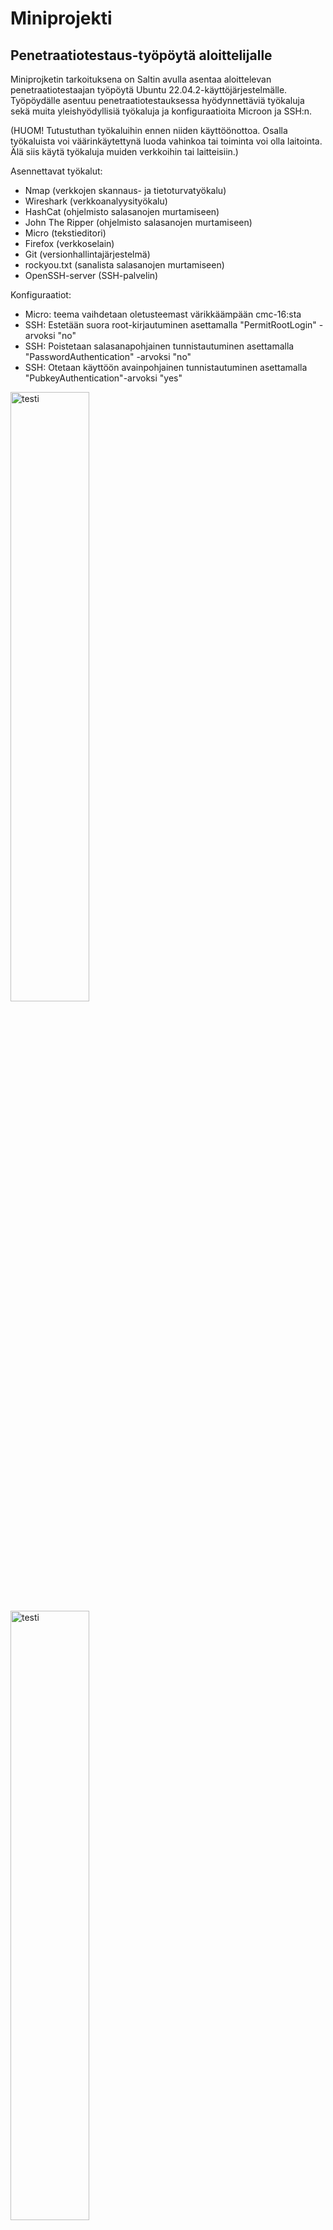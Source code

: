# Miniprojekti

## Penetraatiotestaus-työpöytä aloittelijalle
Miniprojketin tarkoituksena on Saltin avulla asentaa aloittelevan penetraatiotestaajan työpöytä Ubuntu 22.04.2-käyttöjärjestelmälle. Työpöydälle asentuu penetraatiotestauksessa hyödynnettäviä työkaluja sekä muita yleishyödyllisiä työkaluja ja konfiguraatioita Microon ja SSH:n. 

(HUOM! Tutustuthan työkaluihin ennen niiden käyttöönottoa. Osalla työkaluista voi väärinkäytettynä luoda vahinkoa tai toiminta voi olla laitointa. Älä siis käytä työkaluja muiden verkkoihin tai laitteisiin.)

Asennettavat työkalut:
- Nmap (verkkojen skannaus- ja tietoturvatyökalu)
- Wireshark (verkkoanalyysityökalu)
- HashCat (ohjelmisto salasanojen murtamiseen)
- John The Ripper (ohjelmisto salasanojen murtamiseen)
- Micro (tekstieditori)
- Firefox (verkkoselain)
- Git (versionhallintajärjestelmä)
- rockyou.txt (sanalista salasanojen murtamiseen)
- OpenSSH-server (SSH-palvelin)

Konfiguraatiot:
- Micro: teema vaihdetaan oletusteemast värikkäämpään cmc-16:sta
- SSH: Estetään suora root-kirjautuminen asettamalla "PermitRootLogin" -arvoksi "no"
- SSH: Poistetaan salasanapohjainen tunnistautuminen asettamalla "PasswordAuthentication" -arvoksi "no"
- SSH: Otetaan käyttöön avainpohjainen tunnistautuminen asettamalla "PubkeyAuthentication"-arvoksi "yes"

<img src="/images/nmap.png" alt="testi" title="testi" width="50%" height="50%">
<img src="/images/wire.png" alt="testi" title="testi" width="50%" height="50%">
<img src="/images/micro.png" alt="testi" title="testi" width="50%" height="50%">
<img src="/images/hashcat.png" alt="testi" title="testi" width="50%" height="50%">
<img src="/images/rockyou.png" alt="testi" title="testi" width="50%" height="50%">



# Työpöydän käyttöönotto


Työpöydän asennus vaatiin Saltin käyttöä. Asenna ensin Salt-ohjelmisto. Ohjeet asennukseen löytyvät osoitteesta https://docs.saltproject.io/salt/install-guide/en/latest/topics/install-by-operating-system/ubuntu.html#install-salt-on-ubuntu-22-04-jammy. 

## Työpöydän asennus
Aja ensin <code>sudo apt-get update</code>, jotta paketinhallintajärjestelmä on ajan tasalla.

    sudo apt-get update

Luodaan polku <code>/srv/salt</code> ja polkuun kansio "pen-tools", joka toimii myös tilan nimenä.
     
    sudo mkdir -p /srv/salt/pen-tools
    
Luodaan tilatiedosto <code>init.sls</code> polkuun <code>/srv/salt/pen-tools</code>.

    sudo nano /srv/salt/pen-tools/init.sls

Kopioi YAML-koodi ja lisää se tiedostoon.

````
#software installation
tools_installation:
  pkg.installed:
    - pkgs:
      - wireshark
      - micro
      - nmap
      - git
      - hashcat
      - openssh-server
      - firefox

#John The Ripper installation
/usr/local/bin/john:
  file.directory:
    - makedirs: True

john_repo:
  git.latest:
    - name: https://github.com/openwall/john.git
    - target: /usr/local/bin/john


#Wordlist download
/usr/local/bin/wordlists/rockyou.txt:
  file.managed:
    - makedirs: True
    - source: https://github.com/brannondorsey/naive-hashcat/releases/download/data/rockyou.txt
    - mode: "0755"
    - skip_verify: True
    
#Micro theme configuration
/etc/skel/.config:
  file.directory
    
/etc/skel/.config/micro:
  file.directory

/etc/skel/.config/micro/settings.json:
  file.managed:
    - source: https://raw.githubusercontent.com/JuhoTuovinen/linux-course/main/micro-config/settings.json
    - mode: "0755"
    - skip_verify: True
    
#ssh configuration
/etc/ssh/sshd_config:
  file.managed:
    - source: https://raw.githubusercontent.com/JuhoTuovinen/linux-course/main/ssh-config/sshd_config
    - skip_verify: True
sshd:
  service.running:
    - watch:
      - file: /etc/ssh/sshd_config

    
````

<code>ctrl + X</code> + <code>Y</code> + <code>Enter</code> tallettaa tiedoston ja poistuu Nano-tekstieditorista.

    
Kutsutaan tilaa paikallisesti.
    
    sudo salt-call --local state.apply pen-tools

Asennus kestää noin 5 minuuuttia. Jos asennus onnistuu näkymäsi tulisi näyttää tältä:

<img src="/images/lopputulos.png" alt="testi" title="testi" width="50%" height="50%">
    
Jotta Microon saadaan teema vaihdettua cmc-16:sta, täytyy ensin luoda polku konfiguraatiotiedostoon, koska sitä ei ole automaattisesti luotu ennen Micron käyttöön ottoa. Sen jälkeen käyttäjän täytyy kopioida <code>/etc/skel/.config/micro.settings.json</code>- tiedosto käyttäjän polkuun <code>~/.config/micro/settings.json</code>

    sudo mkdir -p ~/.config/micro && sudo cp /etc/skel/.config/micro/settings.json ~/.config/micro/settings.json
 
Työpöytä on asennettu ja tarvittavat konfiguraatiot tehty.

# Projektin toteutus

## Rauta
````
Apple MacBook 2015
macOs Monterey versio 12.6.4
Ram -muistia 16GB
````
Ohjelmistot

- UTM Version 4.1.6 (75)
- Ubuntu 22.04.2 (Jammy) (virtuaalikone)
- Salt

## Salt

Asensin Saltin Ubunntulle SaltStack:n ohjeiden mukaan (https://docs.saltproject.io/salt/install-guide/en/latest/topics/install-by-operating-system/ubuntu.html).

Testasin, että saadaan Saltilla yhteys itseemme.
   
    sudo salt-call --local test.ping
    
 <img src="/images/kuva96.png" alt="testi" title="testi" width="70%" height="70%">

Yhteys saatiin, eli Salt on asentunut.

## Ohjelmien käsin asennus

Aloitin projektin ensimmäisen vaiheen asentamalla aiemmin mainitut ohjelmat käsin paketinhallinnasta. Tällä tavoin testataan, että ohjelmat löytyvät paketinhallinnasta, ja että ne toimivat.

Ensimmäiseksi päivitin paketinhalinnan.

    sudo apt-get update 

Sen jälkeen asennutin jokaisen ohjelman paketinhallinnasta käsin.

    sudo apt install <ohjelma>
    
Testasin, että ohjelmat toimivat.


## Ohjelmien asennuksen automatisointi

Tarkoituksena on automatisoida äsken ladattujen ohjelmistojen asennus Saltilla. Luon tilan, joka asennuttaa ohjelmat.


Loin polun <code>/srv/salt</code>, jonka jälkeen loin polkuun kansion <code>pen-tools</code>.

    sudo mkdir -p /srv/salt/pen-tools

Loin tilatiedoston <code>pen-tools</code>- kansioon.

    sudo nano /srv/salt/pen-tools/init.sls
    
    
Lisäsin tilatiedostoon YAML-koodia, joilla ohjelmien asennus tapahtuu.

```
tools_installation:
  pkg.installed:
    - pkgs:
      - wireshark
      - micro
      - nmap
      - firefox
      - git
      - hashcat 

```
- <code>tools_installation</code> on tilan ID.
- <code>pkg.installed</code> lataa ohjelmat paketinhallinnasta.
- <code>pkgs</code> parametri kertoo mitkä ohjelmat ladataan.

Testasin onnistuuko automatisoitu ohjelmien asentaminen paikallisesti.

    sudo salt-call --local state.apply pen-tools

Salt ilmoitti, että ohjelmat ovat jo asennettu. Eli ohjelmat asentuvat toivotunlaisesti.

 <img src="/images/kuva97.png" alt="testi" title="testi" width="70%" height="70%">


## Ohjelma paketinhallinnan ulkopuolelta

Tarkoitus on ladata John The Ripper-työkalu paketinhallinnan ulkopuolelta. Hyötyjä ohjelman asentamisen paketinhallinan ulkopuolelta on mm., että saadaan varmasti uusin versio ladattua tai voidaan valita ladattava (esim. vanhempi) versio.

Aloitin lataamalla työkalun ensin käsin Githubista (https://github.com/openwall/john).

     git clone https://github.com/openwall/john.git
     
<img src="/images/kuva98.png" alt="testi" title="testi" width="70%" height="70%">

Seuraavaksi automatisoin latauksen. Testausvaiheessa luon oman tilan pelkästään kyseisen työkalun asennukseen.

Jokaisella käyttäjällä on ainakin yksi yhteinen hakemisto <code>/usr/local/bin</code>. Ladattaessa ohjelma polkuun saadaan, se jaettua kaikille Linux-käyttäjille. Ensiksi luodaan kansio <code>john</code> kyseiseen polkuun.

````
/usr/local/bin/john:
  file.directory:
    - makedirs: True
````

Kansion luonti onnistui.

<img src="/images/kuva99.png" alt="testi" title="testi" width="70%" height="70%">

Seuraavaksi Github-varasto täytyy ladata polkuun <code>/usr/local/bin/john</code>. Lisäsin tilaan YAML-koodia, joka lataa varaston haluamastani osoitteesta (https://github.com/openwall/john.git) ja tallentaa sen sisällön polkuun <code>/usr/local/bin/john</code>.


````
john_repo:
  git.latest:
    - name: https://github.com/openwall/john.git
    - target: /usr/local/bin/john
    

````
Polkuun <code>/usr/local/bin</code> luodaan onnistuneesti kansio, ja Github-varasto latautuu onnistuneesti kohteeseen, vaikkakin saadaan virheilmoitus. Vika on vielä selvittämättä. 

````
[ERROR   ] Command 'git' failed with return code: 128
[ERROR   ] stderr: fatal: not a git repository (or any of the parent directories): .git
[ERROR   ] retcode: 128
````

<img src="/images/kuva101.png" alt="testi" title="testi" width="70%" height="70%">


- <code>file.directory</code> varmistaa, että kansio löytyy.
- <code>makedirs: True</code> luo kansion, jos sitä ei ole.
- <code>git.latest</code> kloonaa Github varaston.
- <code>target</code> kertoo, minne github varasto kloonataan.

Lähde: Saltsatck, SALT.STATES.GIT, https://docs.saltproject.io/en/latest/ref/states/all/salt.states.git.html.

## Rockyou

Seuraavaksi tarkoitukseni on ladata salasanojen murtamisessa käytetty <code>rockyou.txt</code>- sanalista. Luodaan kansio polkuun <code>/usr/bin/local</code>, jonne tallennetaa sanalista. Tämä on tarkoitus automatisoida.

Ensiksi latasin sanalistan käsin osoitteesta https://github.com/brannondorsey/naive-hashcat/releases/download/data/rockyou.txt.

Testivaiheessa luodaan uusi tila, joka luo kansion "wordlists" ja lataa listan kansioon. Loin kansion <code>rockyou</code> polkuun <code>/srv/salt</code>, minne lisäsin YAML-koodia.

````
/usr/local/bin/wordlists/rockyou.txt:
  file.managed:
    - makedirs: True
    - source: https://github.com/brannondorsey/naive-hashcat/releases/download/data/rockyou.txt
    - mode: "0755"
 ````
- <code>file.managed</code> kerrotaan, että halutaan hallita tiedostoa.
- <code>makedirs: True</code> luo kansion, jos sitä ei ole.
- <code>source:</code> mistä tiedosto ladataan.
- <code>mode: "0755"</code> antaa omistaja ajaa, lukea ja kirjoittaa tiedoston päälle sekä ryhmän ja muiden käyttäjien lukea ja ajaa ohjelma.

Ajoin tilan ja sain virheilmoituksen.

<img src="/images/kuva102.png" alt="testi" title="testi" width="70%" height="70%">

Virheessä kerrotaan, että pitää lisätä <code>skip_verify</code> -parametri, joten lisäsin <code>- skip_verify: True
</code>.

Ajoin tilan uudestaan ja kansio luotiin sekä tiedosto ladattiin kansioon.

<img src="/images/kuva103.png" alt="testi" title="testi" width="70%" height="70%">

## Micron konfigurointi

Tarkoitus on vaihtaa Micron oletus teemaa värikkäämmäksi. Haluan teeman "cmc-16", joten ensiksi vaihdan sen käsin.

Avasin Micro-editorin ja painoin <code>ctrl + e</code>, jolloin avautuu komentorivi. Komentoriville kirjoitin <code>set colorscheme cmc-16</code>, jolloin teema vaihtuu. Micron mnuaalissa lukee, että configuraatio tiedosto on polussa <code>~/.config/micro</code> ja sieltä löysin tiedoston <code>settings.json</code>, jossa teema on määritelty.

 ```` 
 {
    "colorscheme": "cmc-16"
}
 ````

Loin uuden tilan "micro" testatakseni ominaisuutta. Lisäsin YAMLL-koodia, joka luo käyttäjän polkuun <code>/etc/skel/</code> kansiot <code>/.config/micro</code>. Sen jälkeen konfiguraatio tiedosto ladataan Github-varastostani ja tallennetaan äsken luotuun polkuun.

 
  ````
 /etc/skel/.config/micro:
  file.directory:
    - mode: "0755"

/etc/skel/.config/micro/settings.json:
  file.managed:
    - source: https://raw.githubusercontent.com/JuhoTuovinen/linux-course/main/>
    - mode: "0755"
    - skip_verify: True
 
 ````
- <code>file.directory</code> varmistaa, että kansio löytyy.
- <code>mode: "0755"</code> antaa omistaja ajaa, lukea ja kirjoittaa tiedoston päälle sekä ryhmän ja muiden käyttäjien lukea ja ajaa ohjelma.
- <code>file.managed</code> kerrotaan, että halutaan hallita tiedostoa.
- <code>source</code> lähde, josta tiedosto ladataan.
- <code>- skip_verify: True</code>ohittaa lähde-URL:n SSL/TLS-sertifikaatin varmennuksen. 
 
Ongelmana on, että konfiguraatiot Microon haetaan käyttäjän polusta <code>~/.config/micro</code>, joten muutokset täytyy tallentaa sinne. Tämän automatisoidessa Salt kuitenkin asentaa muutokset "root"-käyttäjälle, eikä henkilökohtaisille käyttäjille. Päädyin ratkaisuun, että käyttäjä itse ajaa terminaalissa komennon <code>sudo mkdir -p ~/.config/micro && sudo cp /etc/skel/.config/micro/settings.json ~/.config/micro/settings.json</code>, joka luo polun konfiguraatiokansioon ja kopioi konfiguraatio tiedosto polusta <code>/etc/skel/.config/micro/settings.json</code>, jonne se konfiguratio oli Saltilla asennettu.

## SSH:n asennus

Lopuksi vielä päätin lisätä SSH-palvelimen ja siihen tarvittavat konfiguraatiot. Halusin konfiguraatiot, jossa estetään suora root kirjautuminen, poistetaan salasanapohjainen tunnistautuminen ja otetaan käyttöön avainpohjainen tunnistautuminen.

Ensin asensin <code>openssh-server</code>:n käsin onnistuneesti.

    sudo apt install openssh-server
    
Muutin konfiguraatiotiedostoa polusta <code>/etc/ssh/sshd_config</code>

- <code>PermitRootLogin no</code>
- <code>PubkeyAuthentication yes</code>
- <code>PasswordAuthentication no</code>

Latasin tiedoston Githubiin, jotta sen Salt voi ladata sen sieltä käyttäjälle https://github.com/JuhoTuovinen/linux-course/blob/main/ssh-config/sshd_config.

Seuraavaksi lisäsin YAML-koodin automatisoidakseni prosessin. 


````
openssh-server:
  pkg.installed

/etc/ssh/sshd_config:
  file.managed:
    - source: https://raw.githubusercontent.com/JuhoTuovinen/linux-course/main/ssh-config/sshd_config
    - skip_verify: True
sshd:
  service.running:
    - watch:
      - file: /etc/ssh/sshd_config

````

Ensin asennetaan SSH. Ladataan konfiguraatio tiedosto Githubista ja varmistaa, että SSH on käynnissä.

Ajoi luomani "SSH"-tilan

    sudo salt-call --local state.apply ssh

Tila ajettiin onnistuneesti ja muutokset tulivat voimaan. Täydellisiä testejä ei ole vielä tehty ovatko konfiguraatiot voimassa.

<img src="/images/ssh.png" alt="testi" title="testi" width="60%" height="60%">
<img src="/images/sshd.png" alt="testi" title="testi" width="60%" height="60%">


## Lopputestaus

Lopuksi kopioin kaikkien yksittäisten tilojen YAML-koodit ja liitin ne yhteen tiedostoon. Loin tilan <code>pen-tools</code> ja ajoin sen.

      sudo salt-call --local state.apply pen-tools

Työpöytä asentui onnistuneesti.

<img src="/images/lopputulos.png" alt="testi" title="testi" width="50%" height="50%">

## Lähteet

Karvinen, Tero: Oppitunnit 11/05/2023, Palvelinten hallinta, h6-Puolikas, https://terokarvinen.com/2023/palvelinten-hallinta-2023-kevat/#h6-puolikas

Download Ubuntu Desktop, https://ubuntu.com/download/desktop

John The Ripper, Github, https://github.com/openwall/john

Rockyou wordlist, Github, https://github.com/brannondorsey/naive-hashcat/releases/download/data/rockyou.txt

Ubuntu - Salt install guide, https://docs.saltproject.io/salt/install-guide/en/latest/topics/install-by-operating-system/ubuntu.html#install-salt-on-ubuntu-22-04-jammy

SALT.STATES.GIT, Saltstack, https://docs.saltproject.io/en/latest/ref/states/all/salt.states.git.html

JuhoTuovinen, linux-course, h1-h6, Github, https://github.com/JuhoTuovinen/linux-course

SALT.STATES.PKG, SaltStack, https://docs.saltproject.io/en/latest/ref/states/all/salt.states.pkg.html
